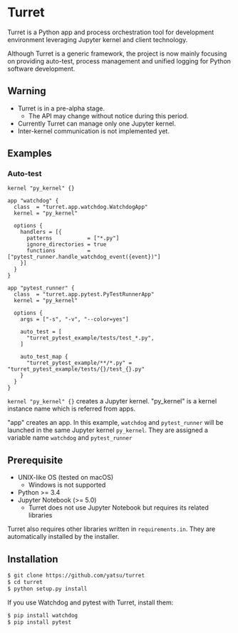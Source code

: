 # Turret

Turret is a Python app and process orchestration tool for development
environment leveraging Jupyter kernel and client technology.

Although Turret is a generic framework, the project is now mainly focusing
on providing auto-test, process management and unified logging for Python
software development.

## Warning

- Turret is in a pre-alpha stage.
    - The API may change without notice during this period.
- Currently Turret can manage only one Jupyter kernel.
- Inter-kernel communication is not implemented yet.

## Examples

### Auto-test

```hcl
kernel "py_kernel" {}

app "watchdog" {
  class  = "turret.app.watchdog.WatchdogApp"
  kernel = "py_kernel"

  options {
    handlers = [{
      patterns           = ["*.py"]
      ignore_directories = true
      functions          = ["pytest_runner.handle_watchdog_event({event})"]
    }]
  }
}

app "pytest_runner" {
  class  = "turret.app.pytest.PyTestRunnerApp"
  kernel = "py_kernel"

  options {
    args = ["-s", "-v", "--color=yes"]

    auto_test = [
      "turret_pytest_example/tests/test_*.py",
    ]

    auto_test_map {
      "turret_pytest_example/**/*.py" = "turret_pytest_example/tests/{}/test_{}.py"
    }
  }
}
```

`kernel "py_kernel" {}` creates a Jupyter kernel. "py_kernel" is a kernel
instance name which is referred from apps.

"app" creates an app. In this example, `watchdog` and `pytest_runner` will
be launched in the same Jupyter kernel `py_kernel`. They are assigned
a variable name `watchdog` and `pytest_runner` 

## Prerequisite

- UNIX-like OS (tested on macOS)
    - Windows is not supported
- Python >= 3.4
- Jupyter Notebook (>= 5.0)
    - Turret does not use Jupyter Notebook but requires its related
      libraries

Turret also requires other libraries written in `requirements.in`. They
are automatically installed by the installer.

## Installation

```sh
$ git clone https://github.com/yatsu/turret
$ cd turret
$ python setup.py install
```

If you use Watchdog and pytest with Turret, install them:

```sh
$ pip install watchdog
$ pip install pytest
```
